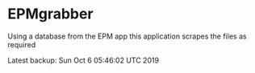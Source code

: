 # EPMgrabber
Using a database from the EPM app this application scrapes the files as required


Latest backup: Sun Oct 6 05:46:02 UTC 2019
